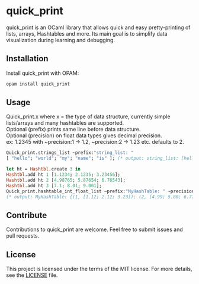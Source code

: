 # quick_print

quick_print is an OCaml library that allows quick and easy pretty-printing of lists, arrays, Hashtables and more. Its main goal is to simplify data visualization during learning and debugging.

## Installation

Install quick_print with OPAM:

```bash
opam install quick_print
```

## Usage

Quick_print.x where x = the type of data structure, currently simple lists/arrays and many hashtables are supported.
<br/>Optional (prefix) prints same line before data structure.
<br/>Optional (precision) on float data types gives decimal precision.
<br/>ex: 1.2345 with ~precision:1 -> 1.2, ~precision:2 -> 1.23 etc. defaults to 2.

```ocaml
Quick_print.strings_list ~prefix:"string_list: "
[ "hello"; "world"; "my"; "name"; "is" ]; (* output: string_list: [hello; world; my; name; is] *)

let ht = Hashtbl.create 3 in
Hashtbl.add ht 1 [1.1234; 2.1235; 3.23456];
Hashtbl.add ht 2 [4.98765; 5.87654; 6.76543];
Hashtbl.add ht 3 [7.1; 8.01; 9.001];
Quick_print.hashtable_int_float_list ~prefix:"MyHashTable: " ~precision:2 ht
(* output: MyHashTable: {(1, [1.12; 2.12; 3.23]); (2, [4.99; 5.88; 6.77]); (3, [7.10; 8.01; 9.00]); } *)
```

## Contribute

Contributions to quick_print are welcome. Feel free to submit issues and pull requests.

## License

This project is licensed under the terms of the MIT license. For more details, see the [LICENSE](/LICENSE) file.
